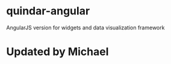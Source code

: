 # quindar-angular
AngularJS version for widgets and data visualization framework

# Updated by Michael
